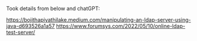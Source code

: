 Took details from below and chatGPT:

https://bojithapiyathilake.medium.com/manipulating-an-ldap-server-using-java-d693526a1a57
https://www.forumsys.com/2022/05/10/online-ldap-test-server/
